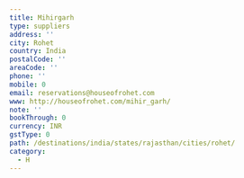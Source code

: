 ```yaml
---
title: Mihirgarh
type: suppliers
address: ''
city: Rohet
country: India
postalCode: ''
areaCode: ''
phone: ''
mobile: 0
email: reservations@houseofrohet.com
www: http://houseofrohet.com/mihir_garh/
note: ''
bookThrough: 0
currency: INR
gstType: 0
path: /destinations/india/states/rajasthan/cities/rohet/
category:
  - H
---
```


